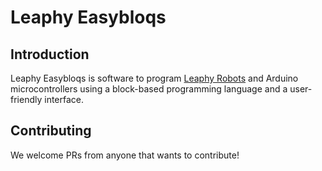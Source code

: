 # Leaphy Easybloqs

## Introduction
Leaphy Easybloqs is software to program [Leaphy Robots](https://www.leaphy.nl) and Arduino microcontrollers using a block-based programming language and a user-friendly interface. 

## Contributing
We welcome PRs from anyone that wants to contribute! 


